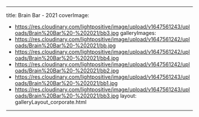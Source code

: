 
---
title: Brain Bar - 2021
coverImage:
  - https://res.cloudinary.com/lightpositive/image/upload/v1647561243/uploads/Brain%20Bar%20-%202021/bb3.jpg
galleryImages:
   - https://res.cloudinary.com/lightpositive/image/upload/v1647561242/uploads/Brain%20Bar%20-%202021/bb.jpg
   - https://res.cloudinary.com/lightpositive/image/upload/v1647561242/uploads/Brain%20Bar%20-%202021/bb4.jpg
   - https://res.cloudinary.com/lightpositive/image/upload/v1647561242/uploads/Brain%20Bar%20-%202021/bb2.jpg
   - https://res.cloudinary.com/lightpositive/image/upload/v1647561243/uploads/Brain%20Bar%20-%202021/bb1.jpg
   - https://res.cloudinary.com/lightpositive/image/upload/v1647561243/uploads/Brain%20Bar%20-%202021/bb3.jpg
layout: galleryLayout_corporate.html
---
